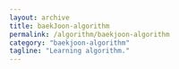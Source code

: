 ```yaml
---
layout: archive
title: baekJoon-algorithm
permalink: /algorithm/baekjoon-algorithm
category: "baekjoon-algorithm"
tagline: "Learning algorithm."
---
```

